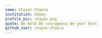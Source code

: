 ```yaml
---
name: Chayan Chawra
institution: Udemy
profile_pic: chayan.png
quote: Be bold Be courageous Be your best
github_user: chayan-chawra
---
```

